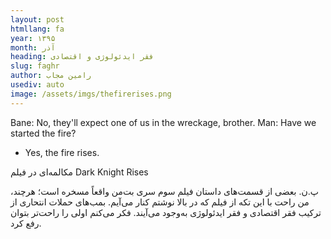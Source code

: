 ```yaml
---
layout: post
htmllang: fa
year: ۱۳۹۵
month: آذر
heading: فقر ایدئولوژی و اقتصادی
slug: faghr
author: رامین مجاب
usediv: auto
image: /assets/imgs/thefirerises.png
--- 
```


Bane: No, they'll expect one of us in the wreckage, brother.
Man: Have we started the fire?
- Yes, the fire rises.	

مکالمه‌ای در فیلم Dark Knight Rises

پ.ن. بعضی از قسمت‌های داستان فیلم سوم سری بت‌من واقعاً مسخره است؛ هرچند، من راحت با این تکه از فیلم که در بالا نوشتم کنار می‌آیم. بمب‌های حملات انتحاری از ترکیب فقر اقتصادی و فقر ایدئولوژی به‌وجود می‌آیند. فکر می‌کنم اولی را راحت‌تر بتوان رفع کرد.

